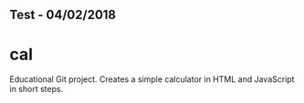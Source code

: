 ## Test - 04/02/2018

# cal
Educational Git project. Creates a simple calculator in
HTML and JavaScript in short steps.